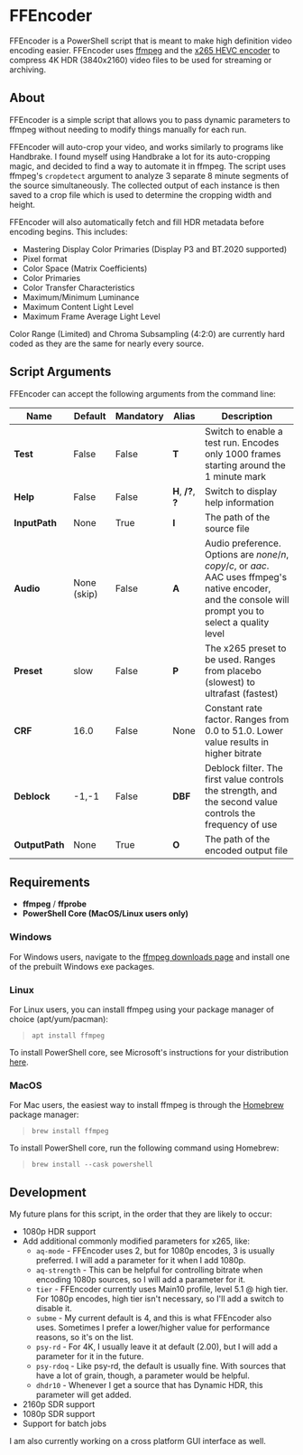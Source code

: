 # FFEncoder

FFEncoder is a PowerShell script that is meant to make high definition video encoding easier. FFEncoder uses [ffmpeg](https://ffmpeg.org/) and the [x265 HEVC encoder](https://x265.readthedocs.io/en/master/index.html) to compress 4K HDR (3840x2160) video files to be used for streaming or archiving.

## About

FFEncoder is a simple script that allows you to pass dynamic parameters to ffmpeg without needing to modify things manually for each run.

FFEncoder will auto-crop your video, and works similarly to programs like Handbrake. I found myself using Handbrake a lot for its auto-cropping magic, and decided to find a way to automate it in ffmpeg. The script uses ffmpeg's `cropdetect` argument to analyze 3 separate 8 minute segments of the source simultaneously. The collected output of each instance is then saved to a crop file which is used to determine the cropping width and height.

FFEncoder will also automatically fetch and fill HDR metadata before encoding begins. This includes:

- Mastering Display Color Primaries (Display P3 and BT.2020 supported)
- Pixel format
- Color Space (Matrix Coefficients)
- Color Primaries
- Color Transfer Characteristics
- Maximum/Minimum Luminance
- Maximum Content Light Level 
- Maximum Frame Average Light Level

Color Range (Limited) and Chroma Subsampling (4:2:0) are currently hard coded as they are the same for nearly every source.

## Script Arguments

FFEncoder can accept the following arguments from the command line:

| Name           | Default     | Mandatory | Alias                | Description                                                                                                                                                 |
| -------------- | ----------- | --------- | -------------------- | ----------------------------------------------------------------------------------------------------------------------------------------------------------- |
| **Test**       | False       | False     | **T**                | Switch to enable a test run. Encodes only 1000 frames starting around the 1 minute mark                                                                     |
| **Help**       | False       | False     | **H**, **/?**, **?** | Switch to display help information                                                                                                                          |
| **InputPath**  | None        | True      | **I**                | The path of the source file                                                                                                                                 |
| **Audio**      | None (skip) | False     | **A**                | Audio preference. Options are _none_/_n_, _copy_/_c_, or _aac_. AAC uses ffmpeg's native encoder, and the console will prompt you to select a quality level |
| **Preset**     | slow        | False     | **P**                | The x265 preset to be used. Ranges from placebo (slowest) to ultrafast (fastest)                                                                            |
| **CRF**        | 16.0        | False     | None                 | Constant rate factor. Ranges from 0.0 to 51.0. Lower value results in higher bitrate                                                                        |
| **Deblock**    | -1,-1       | False     | **DBF**              | Deblock filter. The first value controls the strength, and the second value controls the frequency of use                                                   |
| **OutputPath** | None        | True      | **O**                | The path of the encoded output file                                                                                                                         |

## Requirements

- <b>ffmpeg</b> / **ffprobe**
- <b>PowerShell Core (MacOS/Linux users only)</b>

### **Windows**

For Windows users, navigate to the [ffmpeg downloads page](https://ffmpeg.org/download.html#build-windows) and install one of the prebuilt Windows exe packages.

### **Linux**

For Linux users, you can install ffmpeg using your package manager of choice (apt/yum/pacman):

> `apt install ffmpeg`

To install PowerShell core, see Microsoft's instructions for your distribution [here](https://docs.microsoft.com/en-us/powershell/scripting/install/installing-powershell-core-on-linux?view=powershell-7.1).

### **MacOS**

For Mac users, the easiest way to install ffmpeg is through the [Homebrew](https://brew.sh/) package manager:

> `brew install ffmpeg`

To install PowerShell core, run the following command using Homebrew:

> `brew install --cask powershell`

## Development

My future plans for this script, in the order that they are likely to occur:

- 1080p HDR support
- Add additional commonly modified parameters for x265, like:
  - `aq-mode` - FFEncoder uses 2, but for 1080p encodes, 3 is usually preferred. I will add a parameter for it when I add 1080p.
  - `aq-strength` - This can be helpful for controlling bitrate when encoding 1080p sources, so I will add a parameter for it.
  - `tier` - FFEncoder currently uses Main10 profile, level 5.1 @ high tier. For 1080p encodes, high tier isn't necessary, so I'll add a switch to disable it.
  - `subme` - My current default is 4, and this is what FFEncoder also uses. Sometimes I prefer a lower/higher value for performance reasons, so it's on the list.
  - `psy-rd` - For 4K, I usually leave it at default (2.00), but I will add a parameter for it in the future.
  - `psy-rdoq` - Like psy-rd, the default is usually fine. With sources that have a lot of grain, though, a parameter would be helpful.
  - `dhdr10` - Whenever I get a source that has Dynamic HDR, this parameter will get added.
- 2160p SDR support
- 1080p SDR support
- Support for batch jobs

I am also currently working on a cross platform GUI interface as well. 